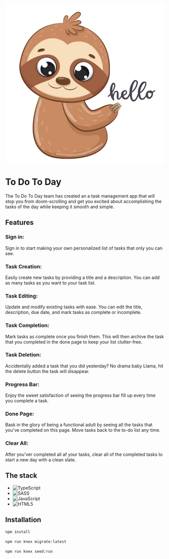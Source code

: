 ![Little animal](/images/companion.png)
# To Do To Day

The To Do To Day team has created an a task management app that will stop you from doom-scrolling and get you excited about accomplishing the tasks of the day while keeping it smooth and simple.


## Features
### Sign in:
Sign in to start making your own personalized list of tasks that only you can see.  
### Task Creation:
Easily create new tasks by providing a title and a description. You can add as many tasks as you want to your task list.
### Task Editing:
Update and modify existing tasks with ease. You can edit the title, description, due date, and mark tasks as complete or incomplete.
### Task Completion:
Mark tasks as complete once you finish them. This will then archive the task that you completed in the done page to keep your list clutter-free.
### Task Deletion:
Accidentally added a task that you did yesterday? No drama baby Llama, hit the delete button the task will disappear.
### Progress Bar:
Enjoy the sweet satisfaction of seeing the progress bar fill up every time you complete a task.
### Done Page:
Bask in the glory of being a functional adult by seeing all the tasks that you've completed on this page. Move tasks back to the to-do list any time.
### Clear All:
After you'ver completed all af your tasks, clear all of the completed tasks to start a new day with a clean slate.

## The stack
- ![TypeScript](https://img.shields.io/badge/typescript-%23007ACC.svg?style=for-the-badge&logo=typescript&logoColor=white)
- ![SASS](https://img.shields.io/badge/SASS-hotpink.svg?style=for-the-badge&logo=SASS&logoColor=white)
- ![JavaScript](https://img.shields.io/badge/javascript-%23323330.svg?style=for-the-badge&logo=javascript&logoColor=%23F7DF1E)
- ![HTML5](https://img.shields.io/badge/html5-%23E34F26.svg?style=for-the-badge&logo=html5&logoColor=white)

## Installation
```bash
npm install
```
```bash
npm run knex migrate:latest
```
```bash
npm run knex seed:run
```
